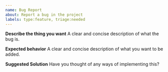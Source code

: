 ```yaml
---
name: Bug Report
about: Report a bug in the project
labels: type:feature, triage:needed
---
```


**Describe the thing you want**
A clear and concise description of what the bug is.

**Expected behavior**
A clear and concise description of what you want to be added.

**Suggested Solution**
Have you thought of any ways of implementing this?
